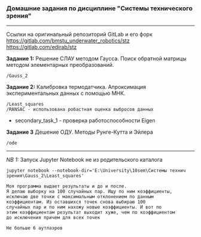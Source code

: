 ### Домашние задания по дисциплине "Системы технического зрения"
***

Ссылки на оригинальный репозиторий GitLab и его форк
https://gitlab.com/bmstu_underwater_robotics/stz
https://gitlab.com/edirab/stz

**Задание 1:** Решение СЛАУ методом Гаусса. Поиск обратной матрицы методом элементарных преобразований.
    
    /Gauss_2

**Задание 2:** Калибровка термодатчика. Апроксимация экспериментальных данных с помощью МНК.

    /Least_squares
	/RANSAC - использована робастная оценка выбросов данных

- secondary_task_1 - проверка работоспособности Eigen 

**Задание 3** Дешение ОДУ. Методы Рунге-Кутта и Эйлера

	/ode

***

*NB 1:* Запуск Jupyter Notebook не из родительского каталога 
    
    jupyter notebook --notebook-dir='E:\University\10sem\Системы технич зрения\Gauss_2\Least_squares'
	
	Моя программа выдает результаты и до и после. 
	Я делаю выборку на 100 случайных пар. Ищу по ним коэффициенты, 
	исключаю две точки с максимальным отклонением по данным 
	коэффициентам. Из оставшихся точек снова выбираю 100 
	случайных пар и по ним нахожу новые коэффициенты. И вот по 
	этим коэффициентам результат выходит хуже, чем по коэффициентом 
	до исключения причем для всех точек
	
	Не больше 6 аутлаэров
	